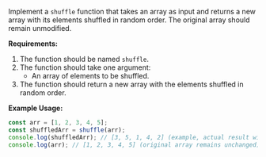 Implement a `shuffle` function that takes an array as input and returns a new array with its elements shuffled in random order. The original array should remain unmodified.

**Requirements:**
1. The function should be named `shuffle`.
2. The function should take one argument:
   - An array of elements to be shuffled.
3. The function should return a new array with the elements shuffled in random order.

**Example Usage:**

```js
const arr = [1, 2, 3, 4, 5];
const shuffledArr = shuffle(arr);
console.log(shuffledArr); // [3, 5, 1, 4, 2] (example, actual result will vary)
console.log(arr); // [1, 2, 3, 4, 5] (original array remains unchanged)
```
